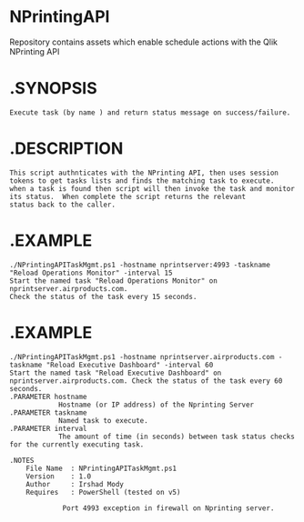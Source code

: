 # NPrintingAPI
Repository contains assets which enable schedule actions with the Qlik NPrinting API

# .SYNOPSIS  
    Execute task (by name ) and return status message on success/failure.
     
# .DESCRIPTION  
    This script authnticates with the NPrinting API, then uses session tokens to get tasks lists and finds the matching task to execute.  
    when a task is found then script will then invoke the task and monitor its status.  When complete the script returns the relevant  
    status back to the caller.
# .EXAMPLE    
    ./NPrintingAPITaskMgmt.ps1 -hostname nprintserver:4993 -taskname "Reload Operations Monitor" -interval 15
    Start the named task "Reload Operations Monitor" on nprintserver.airproducts.com. 
    Check the status of the task every 15 seconds.
    
# .EXAMPLE
    ./NPrintingAPITaskMgmt.ps1 -hostname nprintserver.airproducts.com -taskname "Reload Executive Dashboard" -interval 60
    Start the named task "Reload Executive Dashboard" on nprintserver.airproducts.com. Check the status of the task every 60 seconds.
    .PARAMETER hostname
                Hostname (or IP address) of the Nprinting Server 
    .PARAMETER taskname
                Named task to execute.
    .PARAMETER interval
                The amount of time (in seconds) between task status checks for the currently executing task.
                  
    .NOTES  
        File Name  : NPrintingAPITaskMgmt.ps1
        Version    : 1.0 
        Author     : Irshad Mody 
        Requires   : PowerShell (tested on v5)
                 
                 Port 4993 exception in firewall on Nprinting server.
